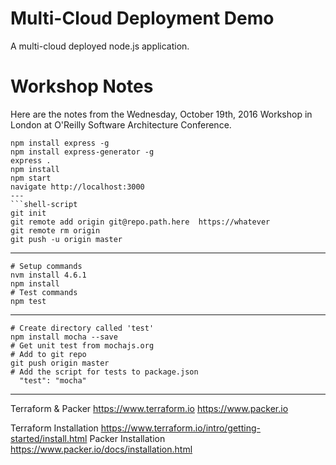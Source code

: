 # Multi-Cloud Deployment Demo

A multi-cloud deployed node.js application.

# Workshop Notes

Here are the notes from the Wednesday, October 19th, 2016 Workshop in London at O'Reilly Software Architecture Conference.

```shell-script
npm install express -g
npm install express-generator -g
express .
npm install
npm start
navigate http://localhost:3000
---
```shell-script
git init
git remote add origin git@repo.path.here  https://whatever
git remote rm origin
git push -u origin master
```
---
```shell-script
# Setup commands
nvm install 4.6.1
npm install
# Test commands
npm test
```
---
```shell-script
# Create directory called 'test'
npm install mocha --save
# Get unit test from mochajs.org
# Add to git repo
git push origin master
# Add the script for tests to package.json
  "test": "mocha"
```
---
Terraform & Packer
https://www.terraform.io
https://www.packer.io

Terraform Installation
https://www.terraform.io/intro/getting-started/install.html
Packer Installation
https://www.packer.io/docs/installation.html
